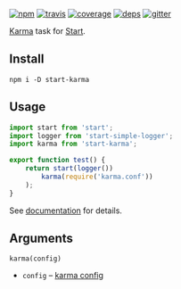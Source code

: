 [![npm](https://img.shields.io/npm/v/start-karma.svg?style=flat-square)](https://www.npmjs.com/package/start-karma)
[![travis](http://img.shields.io/travis/start-runner/karma.svg?style=flat-square)](https://travis-ci.org/start-runner/karma)
[![coverage](https://img.shields.io/codecov/c/github/start-runner/karma.svg?style=flat-square)](https://codecov.io/github/start-runner/karma)
[![deps](https://img.shields.io/gemnasium/start-runner/karma.svg?style=flat-square)](https://gemnasium.com/start-runner/karma)
[![gitter](https://img.shields.io/badge/gitter-join_chat_%E2%86%92-00d06f.svg?style=flat-square)](https://gitter.im/start-runner/start)

[Karma](https://karma-runner.github.io/) task for [Start](https://github.com/start-runner/start).

## Install

```
npm i -D start-karma
```

## Usage

```js
import start from 'start';
import logger from 'start-simple-logger';
import karma from 'start-karma';

export function test() {
    return start(logger())
        karma(require('karma.conf'))
    );
}
```

See [documentation](https://github.com/start-runner/start#readme) for details.

## Arguments

`karma(config)`

* `config` – [karma config](https://karma-runner.github.io/0.13/config/configuration-file.html)
